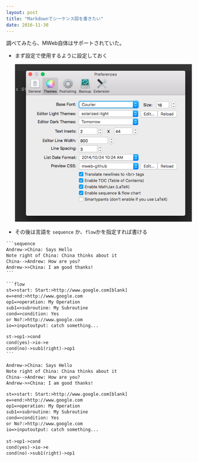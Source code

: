 ```yaml
---
layout: post
title: "Markdownでシーケンス図を書きたい"
date: 2016-11-30
---
```


調べてみたら、MWeb自体はサポートされていた。

- まず設定で使用するように設定しておく

    ![mweb_chart](/images/mweb_chart.png)

- その後は言語を `sequence` か、`flow`かを指定すれば書ける

>
    ```sequence
    Andrew->China: Says Hello
    Note right of China: China thinks about it
    China-->Andrew: How are you?
    Andrew->>China: I am good thanks!
    ```

>
    ```flow
    st=>start: Start:>http://www.google.com[blank]
    e=>end:>http://www.google.com
    op1=>operation: My Operation
    sub1=>subroutine: My Subroutine
    cond=>condition: Yes
    or No?:>http://www.google.com
    io=>inputoutput: catch something...
>    
    st->op1->cond
    cond(yes)->io->e
    cond(no)->sub1(right)->op1
    ```


```sequence
Andrew->China: Says Hello
Note right of China: China thinks about it
China-->Andrew: How are you?
Andrew->>China: I am good thanks!
```

```flow
st=>start: Start:>http://www.google.com[blank]
e=>end:>http://www.google.com
op1=>operation: My Operation
sub1=>subroutine: My Subroutine
cond=>condition: Yes
or No?:>http://www.google.com
io=>inputoutput: catch something...

st->op1->cond
cond(yes)->io->e
cond(no)->sub1(right)->op1
```



